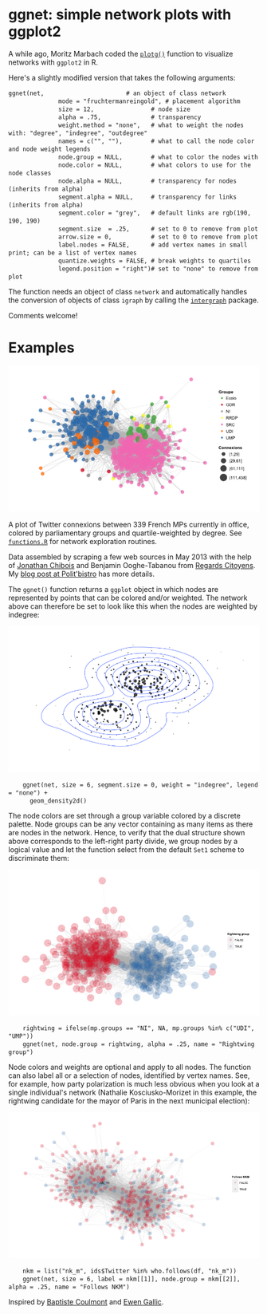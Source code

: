 # ggnet: simple network plots with ggplot2

A while ago, Moritz Marbach coded the [`plotg()`][mm] function to visualize networks with `ggplot2` in R.

Here's a slightly modified version that takes the following arguments:

    ggnet(net,                       # an object of class network
				  mode = "fruchtermanreingold", # placement algorithm
				  size = 12,                # node size
				  alpha = .75,              # transparency
				  weight.method = "none",   # what to weight the nodes with: "degree", "indegree", "outdegree"
				  names = c("", ""),        # what to call the node color and node weight legends
				  node.group = NULL,        # what to color the nodes with
				  node.color = NULL,        # what colors to use for the node classes
				  node.alpha = NULL,        # transparency for nodes (inherits from alpha)
				  segment.alpha = NULL,     # transparency for links (inherits from alpha)
				  segment.color = "grey",   # default links are rgb(190, 190, 190)
				  segment.size  = .25,      # set to 0 to remove from plot
				  arrow.size = 0,           # set to 0 to remove from plot
				  label.nodes = FALSE,      # add vertex names in small print; can be a list of vertex names
				  quantize.weights = FALSE, # break weights to quartiles
				  legend.position = "right")# set to "none" to remove from plot

[mm]: http://sumtxt.wordpress.com/2011/07/02/visualizing-networks-with-ggplot2-in-r/

The function needs an object of class `network` and automatically handles the conversion of objects of class `igraph` by calling the [`intergraph`][ig] package.

[ig]: http://intergraph.r-forge.r-project.org/

Comments welcome!

# Examples

![French MPs on Twitter](example1.png)

A plot of Twitter connexions between 339 French MPs currently in office, colored by parliamentary groups and quartile-weighted by degree. See [`functions.R`][fn] for network exploration routines.

Data assembled by scraping a few web sources in May 2013 with the help of [Jonathan Chibois][jc] and Benjamin Ooghe-Tabanou from [Regards Citoyens][rc]. My [blog post at Polit'bistro][pb] has more details.

[bc]: http://coulmont.com/index.php?s=d%C3%A9put%C3%A9s
[jc]: http://laspic.hypotheses.org/
[rc]: http://www.regardscitoyens.org/
[eg]: http://freakonometrics.blog.free.fr/index.php?post/Twitter-deputes
[fn]: functions.R
[pb]: http://politbistro.hypotheses.org/1752

The `ggnet()` function returns a `ggplot` object in which nodes are represented by points that can be colored and/or weighted. The network above can therefore be set to look like this when the nodes are weighted by indegree:

![](example2.png)

		ggnet(net, size = 6, segment.size = 0, weight = "indegree", legend = "none") + 
		  geom_density2d()

The node colors are set through a group variable colored by a discrete palette. Node groups can be any vector containing as many items as there are nodes in the network. Hence, to verify that the dual structure shown above corresponds to the left-right party divide, we group nodes by a logical value and let the function select from the default `Set1` scheme to discriminate them:

![](example3.png)

		rightwing = ifelse(mp.groups == "NI", NA, mp.groups %in% c("UDI", "UMP"))
		ggnet(net, node.group = rightwing, alpha = .25, name = "Rightwing group")

Node colors and weights are optional and apply to all nodes. The function can also label all or a selection of nodes, identified by vertex names. See, for example, how party polarization is much less obvious when you look at a single individual's network (Nathalie Kosciusko-Morizet in this example, the rightwing candidate for the mayor of Paris in the next municipal election):

![](example4.png)

		nkm = list("nk_m", ids$Twitter %in% who.follows(df, "nk_m"))
		ggnet(net, size = 6, label = nkm[[1]], node.group = nkm[[2]], alpha = .25, name = "Follows NKM")

Inspired by [Baptiste Coulmont][bc] and [Ewen Gallic][eg].
